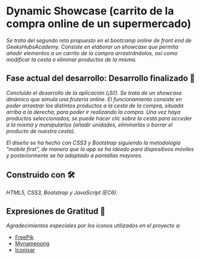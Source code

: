 # Dynamic Showcase (carrito de la compra online de un supermercado)

_Se trata del segundo reto propuesto en el bootcamp online de front end de GeeksHubsAcademy. Consiste en elaborar un showcase que permita añadir elementos a un carrito de la compra arrastrándolos, así como modificar la cesta o eliminar productos de la misma._

## Fase actual del desarrollo: Desarrollo finalizado 🚀

_Concluído el desarrollo de la aplicación (¡Sí!). Se trata de un showcase dinámico que simula una frutería online. El funcionamiento consiste en poder arrastrar los distintos productos a la cesta de la compra, situada arriba a la derecha, para poder ir realizando la compra. Una vez haya productos seleccionados, se puede hacer clic sobre la cesta para acceder a la misma y manipularlos (añadir unidades, eliminarlas o borrar el producto de nuestra cesta)._

_El diseño se ha hecho con CSS3 y Bootstrap siguiendo la metodología "mobile first", de manera que la app se ha ideado para dispositivos móviles y posteriormente se ha adaptado a pantallas mayores._

## Construido con 🛠️

_HTML5, CSS3, Bootstrap y JavaScript (EC6)._

## Expresiones de Gratitud 🎁

_Agradecimientos especiales por los iconos utilizados en el proyecto a:_

* [FreePik](https://www.flaticon.es/autores/freepik)
* [Mynamepong](https://www.flaticon.es/icono-gratis/mercado_862856)
* [Iconixar](https://www.flaticon.es/icono-gratis/cesta_3081912)